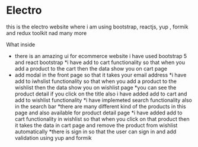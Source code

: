 # Electro
this is the electro website where i am using bootstrap, reactjs, yup , formik and redux toolkit nad many more

What inside

* there is an amazing ui for ecommerce website i have used bootstrap 5 and react bootstrap
*i have add to cart functionality so that when you add a product to the cart then the data show you on cart page
* add modal in the front page so that it takes your email address
*i have add to iwhslist functionality so that when you add a product to the wishlist then the data show you on wishlist page
*you can see the product detail if you click on the title also i have added add to cart and add to wishlist functionality
*i have implemeted search functionality also in the search bar
*there are many different kind of the products in this page and also available for product detail page
*i have added add to cart functionality in wishlist so that when you click on that product then it takes the data in cart page and remove the product from wishlist automatically
*there is sign in so that the user can sign in and add validation using yup and formik 
